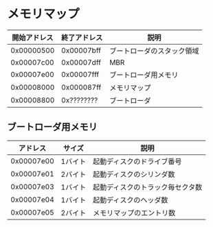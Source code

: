 # メモリマップ

|開始アドレス|終了アドレス|説明                      |
|------------|------------|--------------------------|
|0x00000500  |0x00007bff  |ブートローダのスタック領域|
|0x00007c00  |0x00007dff  |MBR                       |
|0x00007e00  |0x00007fff  |ブートローダ用メモリ      |
|0x00008000  |0x000087ff  |メモリマップ              |
|0x00008800  |0x????????  |ブートローダ              |

## ブートローダ用メモリ
|アドレス  |サイズ |説明                            |
|----------|-------|--------------------------------|
|0x00007e00|1バイト|起動ディスクのドライブ番号      |
|0x00007e01|2バイト|起動ディスクのシリンダ数        |
|0x00007e03|1バイト|起動ディスクのトラック毎セクタ数|
|0x00007e04|1バイト|起動ディスクのヘッダ数          |
|0x00007e05|2バイト|メモリマップのエントリ数        |